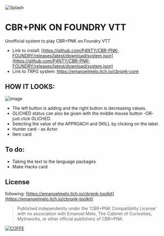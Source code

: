![Splash](https://raw.githubusercontent.com/P4NTY/CBR-PNK-FOUNDRY/main/assets/CBRPNK_splash.webp)
# CBR+PNK ON FOUNDRY VTT
Unofficial system to play CBR+PNK on Foundry VTT
- Link to install: [https://github.com/P4NTY/CBR-PNK-FOUNDRY/releases/latest/download/system.json](https://github.com/P4NTY/CBR-PNK-FOUNDRY/releases/latest/download/system.json)
- Link to TRPG system: https://emanoelmelo.itch.io/cbrpnk-core

## HOW IT LOOKS:
![image](https://github.com/P4NTY/CBR-PNK-FOUNDRY/blob/main/assets/image.png?raw=true)
- The left button is adding and the right button is decreasing values.
- GLICHED status can also be given with the middle mouse button -OR- just click GLICHED.
- Selecting the value of the APPROACH and SKILL by clicking on the label.
- Hunter card - as Actor
- Item card

## To do:
- Taking the text to the language packages
- Make Hacks card

## License
following: [https://emanoelmelo.itch.io/cbrpnk-toolkit](https://emanoelmelo.itch.io/cbrpnk-toolkit)
> Published independently under the 'CBR+PNK Compatibility License' with no association with Emanoel Melo, The Cabinet of Curiosities, Mythworks, or other official publishers of CBR+PNK.

[![COFFE](https://cdn.buymeacoffee.com/buttons/v2/default-blue.png)](https://www.buymeacoffee.com/kiszu)
